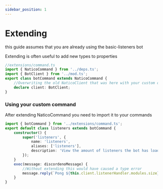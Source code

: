 ```yaml
---
sidebar_position: 1
---
```


# Extending

this guide assumes that you are already using the basic-listeners bot

Extending is often useful to add new types to properties

```ts
//extensions/command.ts
import { NaticoCommand } from '../deps.ts';
import { BotClient } from '../mod.ts';
export class botCommand extends NaticoCommand {
	//Overwriting the old NaticoClient that was here with your custom one
	declare client: BotClient;
}
```

### Using your custom command

After extending NaticoCommand you need to import it to your commands

```ts
import { botCommand } from '../extensions/command.ts';
export default class listeners extends botCommand {
	constructor() {
		super('listeners', {
			name: 'listeners',
			aliases: ['listeners'],
			description: 'View the amount of listeners the bot has loaded',
		});
	}
	exec(message: discordenoMessage) {
		//Without extending this would have caused a type error
		message.reply(`Pong ${this.client.listenerHandler.modules.size} listeners`);
	}
}
```
